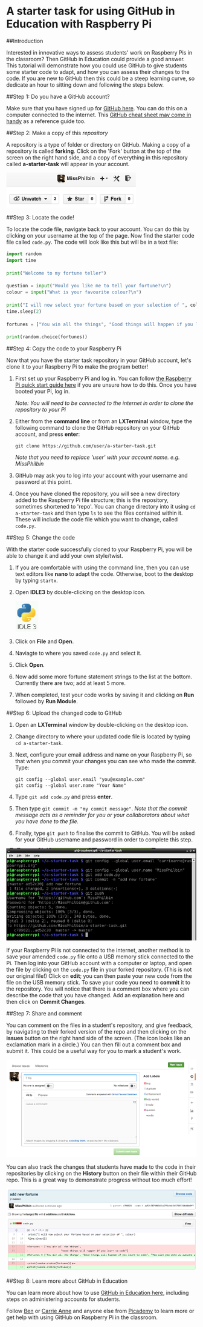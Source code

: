 # A starter task for using GitHub in Education with Raspberry Pi

##Introduction

Interested in innovative ways to assess students' work on Raspberry Pis in the classroom? Then GitHub in Education could provide a good answer. This tutorial will demonstrate how you could use GitHub to give students some starter code to adapt, and how you can assess their changes to the code. If you are new to GitHub then this could be a steep learning curve, so dedicate an hour to sitting down and following the steps below. 

##Step 1: Do you have a GitHub account?

Make sure that you have signed up for [GitHub here](https://github.com/). You can do this on a computer connected to the internet. This [GitHub cheat sheet may come in handy](https://education.github.com/git-cheat-sheet-education.pdf) as a reference guide too.

##Step 2: Make a copy of this *repository*

A repository is a type of folder or directory on GitHub. Making a copy of a repository is called **forking**. Click on the 'Fork' button at the top of the screen on the right hand side, and a copy of everything in this repository called **a-starter-task** will appear in your account.

![](forking.png)

##Step 3: Locate the code!

To locate the code file, navigate back to your account. You can do this by clicking on your username at the top of the page. Now find the starter code file called `code.py`. The code will look like this but will be in a text file:

```python
import random
import time

print("Welcome to my fortune teller")

question = input("Would you like me to tell your fortune?\n")
colour = input("What is your favourite colour?\n")

print("I will now select your fortune based on your selection of ", colour)
time.sleep(2)

fortunes = ["You win all the things", "Good things will happen if you learn to code"]
			
print(random.choice(fortunes))

```			

##Step 4: Copy the code to your Raspberry Pi

Now that you have the starter task repository in your GitHub account, let's clone it to your Raspberry Pi to make the program better!

1. First set up your Raspberry Pi and log in. You can follow [the Raspberry Pi quick start guide here](http://www.raspberrypi.org/help/quick-start-guide/) if you are unsure how to do this. Once you have booted your Pi, log in.

	*Note: You will need to be connected to the internet in order to clone the repository to your Pi*

2. Either from the **command line** or from an **LXTerminal** window, type the following command to clone the GitHub repository on your GitHub account, and press **enter**:

	```
	git clone https://github.com/user/a-starter-task.git
	``` 
	*Note that you need to replace 'user' with your account name. e.g. MissPhilbin*

3. GitHub may ask you to log into your account with your username and password at this point.

4. Once you have cloned the repository, you will see a new directory added to the Raspberry Pi file structure; this is the repository, sometimes shortened to 'repo'. You can change directory into it using `cd a-starter-task` and then type `ls` to see the files contained within it. These will include the code file which you want to change, called `code.py`.	

##Step 5: Change the code

With the starter code successfully cloned to your Raspberry Pi, you will be able to change it and add your own style/twist. 

1. If you are comfortable with using the command line, then you can use text editors like **nano** to adapt the code. Otherwise, boot to the desktop by typing `startx`.
2. Open **IDLE3** by double-clicking on the desktop icon. 

	![](idle3.png)

3. Click on **File** and **Open**.
4. Naviagte to where you saved `code.py` and select it.
5. Click **Open**.
6. Now add some more fortune statement strings to the list at the bottom. Currently there are two; add at least 5 more.
7. When completed, test your code works by saving it and clicking on **Run** followed by **Run Module**.

##Step 6: Upload the changed code to GitHub

1. Open an **LXTerminal** window by double-clicking on the desktop icon.
2. Change directory to where your updated code file is located by typing `cd a-starter-task`.
2. Next, configure your email address and name on your Raspberry Pi, so that when you commit your changes you can see who made the commit. Type:

	```
	git config --global user.email "you@example.com"
	git config --global user.name "Your Name"
	```
3. Type `git add code.py` and press **enter**.
4. Then type `git commit -m "my commit message"`. *Note that the commit message acts as a reminder for you or your collaborators about what you have done to the file.*
5. Finally, type `git push` to finalise the commit to GitHub. You will be asked for your GitHub username and password in order to complete this step.

![](command-commit.png)

If your Raspberry Pi is not connected to the internet, another method is to save your amended `code.py` file onto a USB memory stick connected to the Pi. Then log into your GitHub account with a computer or laptop, and open the file by clicking on the `code.py` file in your forked repository. (This is not our original file!) Click on **edit**; you can then paste your new code from the file on the USB memory stick. To save your code you need to **commit** it to the repository. You will notice that there is a comment box where you can describe the code that you have changed. Add an explanation here and then click on **Commit Changes**.

##Step 7: Share and comment

You can comment on the files in a student's repository, and give feedback, by navigating to their forked version of the repo and then clicking on the **issues** button on the right hand side of the screen. (The icon looks like an exclamation mark in a circle.) You can then fill out a comment box and submit it. This could be a useful way for you to mark a student's work. 

![](issues.png)

You can also track the changes that students have made to the code in their repositories by clicking on the **History** button on their file within their GitHub repo. This is a great way to demonstrate progress without too much effort!

![](history.png)

##Step 8: Learn more about GitHub in Education

You can learn more about how to use [GitHub in Education here](https://education.github.com/guide), including steps on administering accounts for students. 

Follow [Ben](http://github.com/bennuttall) or [Carrie Anne](http://github.com/missphilbin) and anyone else from [Picademy](https://github.com/picademy) to learn more or get help with using GitHub on Raspberry Pi in the classroom.
